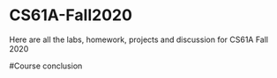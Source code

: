 # CS61A-Fall2020
Here are all the labs, homework, projects and discussion for CS61A Fall 2020

#Course conclusion
